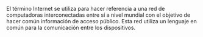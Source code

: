 El término Internet se utiliza para hacer referencia a una red de computadoras interconectadas entre sí a
nivel mundial con el objetivo de hacer común información de acceso público. Esta red utiliza un lenguaje en
común para la comunicación entre los dispositivos.
